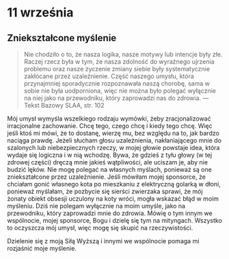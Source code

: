 
# 11 września

## Zniekształcone myślenie

> Nie chodziło o to, że nasza logika, nasze motywy lub intencje były złe. Raczej rzecz była w tym, że nasza zdolność do wyraźnego ujrzenia problemu oraz nasze życzenie zmiany siebie były systematycznie zakłócane przez uzależnienie. Część naszego umysłu, która przynajmniej sporadycznie rozpoznawała naszą chorobę, sama w sobie nie była uodporniona, więc nie można było polegać wyłącznie na niej jako na przewodniku, który zaprowadzi nas do zdrowia. — Tekst Bazowy SLAA, str. 102

Mój umysł wymyśla wszelkiego rodzaju wymówki, żeby zracjonalizować irracjonalne zachowanie. Chcę tego, czego chcę i kiedy tego chcę. Więc jeśli ktoś mi mówi, że to dostanę, wierzę mu, bez względu na to, jak bardzo naciąga prawdę. Jeżeli słucham głosu uzależnienia, nakłaniającego mnie do szalonych lub niebezpiecznych rzeczy, w mojej głowie powstaje idea, która wydaje się logiczna i w nią wchodzę. Bywa, że gdzieś z tyłu głowy (w tej zdrowej części) dręczą mnie jakieś wątpliwości, ale uciszam je, aby nie budzić lęków. Nie mogę polegać na własnych myślach, ponieważ są one zniekształcone przez uzależnienie. Jeśli mówiłam mojej sponsorce, że chciałam gonić własnego kota po mieszkaniu z elektryczną golarką w dłoni, ponieważ myślałam, że pozbycie się sierści zwierzaka sprawi, że mój żonaty obiekt obsesji uczulony na koty wróci, mogła wskazać błąd w moim myśleniu. Dziś nie polegam wyłącznie na moim umyśle, jako na przewodniku, który zaprowadzi mnie do zdrowia. Mówię o tym innym we wspólnocie, mojej sponsorce, Bogu i dzielę się tym na mityngach. Wszystko to oczyszcza mój umysł, więc mogę się skupić na rzeczywistości.

Dzielenie się z moją Siłą Wyższą i innymi we wspólnocie pomaga mi rozjaśnić moje myślenie.
